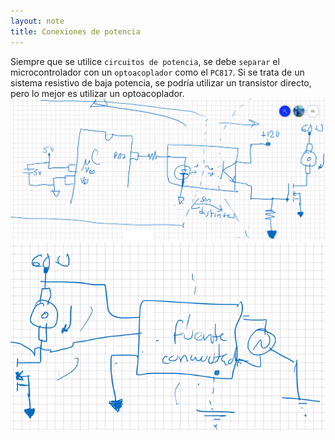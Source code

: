 ```yaml
---
layout: note
title: Conexiones de potencia
---
```


Siempre que se utilice `circuitos de potencia`, se debe `separar` el microcontrolador con un `optoacoplador` como el `PC817`. Si se trata de un sistema resistivo de baja potencia, se podría utilizar un transistor directo, pero lo mejor es utilizar un optoacoplador.
![5609df08370595f323cdae560312554e.png](../../img/bff188ce8d8440ce9b3ee786c89c8697.png)
![7f11e04e9ccd6ac09e88804c65d43b5c.png](../../img/d1f33bf6b0d44d9fa0b21b95d178180b.png)